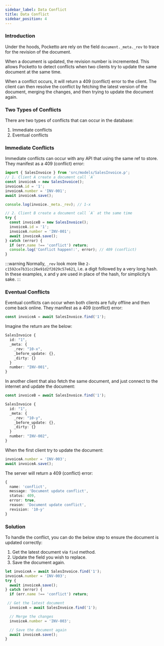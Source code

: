 ```yaml
---
sidebar_label: Data Conflict
title: Data Conflict
sidebar_position: 4
---
```


### Introduction

Under the hoods, Pocketto are rely on the field `document._meta._rev` to trace for the revision of the document.

When a document is updated, the revision number is incremented. This allows Pocketto to detect conflicts when two clients try to update the same document at the same time.

When a conflict occurs, it will return a 409 (conflict) error to the client. The client can then resolve the conflict by fetching the latest version of the document, merging the changes, and then trying to update the document again.

### Two Types of Conflicts

There are two types of conflicts that can occur in the database:

1. Immediate conflicts
2. Eventual conflicts

### Immediate Conflicts

Immediate conflicts can occur with any API that using the same ref to store. They manifest as a 409 (conflict) error:

```typescript
import { SalesInvoice } from 'src/models/SalesInvoice.p';
// 1. Client A create a document call `A`
const invoiceA = new SalesInvoice();
invoiceA.id = '1';
invoiceA.number = 'INV-001';
await invoiceA.save();

console.log(invoice._meta._rev); // 1-x

// 2. Client B create a document call `A` at the same time
try {
  const invoiceB = new SalesInvoice();
  invoiceA.id = '1';
  invoiceA.number = 'INV-001';
  await invoiceA.save();
} catch (error) {
  if (err.name !== 'conflict') return;
  console.log('Conflict happen!:', error); // 409 (conflict)
}
```


:::warning
Normally, `_rev` look more like `2-c1592ce7b31cc26e91d2f2029c57e621`, i.e. a digit followed by a very long hash. In these examples, x and y are used in place of the hash, for simplicity’s sake.
:::

### Eventual Conflicts

Eventual conflicts can occur when both clients are fully offline and then come back online. They manifest as a 409 (conflict) error:

```typescript
const invoiceA = await SalesInvoice.find('1');
```

Imagine the return are the below:
```typescript
SalesInvoice {
  id: "1",
  _meta: {
    _rev: "10-x",
    _before_update: {},
    _dirty: {}
  }
  number: "INV-001",
}
```

In another client that also fetch the same document, and just connect to the internet and update the document:

```typescript
const invoiceB = await SalesInvoice.find('1');
```

```typescript
SalesInvoice {
  id: "1",
  _meta: {
    _rev: "10-y",
    _before_update: {},
    _dirty: {}
  }
  number: "INV-002",
}
```

When the first client try to update the document:

```typescript
invoiceA.number = 'INV-003';
await invoiceA.save();
```

The server will return a 409 (conflict) error:

```typescript
{
  name: 'conflict',
  message: 'Document update conflict',
  status: 409,
  error: true,
  reason: 'Document update conflict',
  revision: '10-y'
}
```

### Solution

To handle the conflict, you can do the below step to ensure the document is updated correctly:
1. Get the latest document via `find` method.
2. Update the field you wish to replace.
3. Save the document again.

```typescript
let invoiceA = await SalesInvoice.find('1');
invoiceA.number = 'INV-003';
try {
  await invoiceA.save();
} catch (error) {
  if (err.name !== 'conflict') return;

 // Get the latest document
  invoiceA = await SalesInvoice.find('1');

  // Merge the changes
  invoiceA.number = 'INV-003';

  // Save the document again
  await invoiceA.save();
}
```
